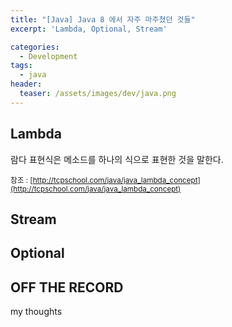 ```yaml
---
title: "[Java] Java 8 에서 자주 마주쳤던 것들"
excerpt: 'Lambda, Optional, Stream'

categories:
  - Development
tags:
  - java
header:
  teaser: /assets/images/dev/java.png
---
```


## Lambda

람다 표현식은 메소드를 하나의 식으로 표현한 것을 말한다. 

<small>참조 : [http://tcpschool.com/java/java_lambda_concept](http://tcpschool.com/java/java_lambda_concept)</small>

## Stream 

## Optional

## OFF THE RECORD

my thoughts
